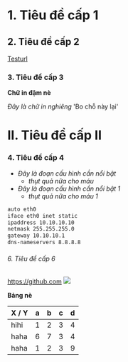 # 1. Tiêu đề cấp 1
## 2. Tiêu đề cấp 2
[Testurl](https://github.com)
### 3. Tiêu đề cấp 3

**Chữ in đậm nè**

*Đây là chữ in nghiêng*
'Bo chỗ này lại'
# II. Tiêu đề cấp II
### 4. Tiêu đề cấp 4
- *Đây là đoạn cấu hình cần nổi bật*
  - *thụt quả nữa cho máu*
- *Đây là đoạn cấu hình cần nổi bật 1*
  - *thụt quả nữa cho máu 1*
```sh
auto eth0
iface eth0 inet static
ipaddress 10.10.10.10
netmask 255.255.255.0
gateway 10.10.10.1
dns-nameservers 8.8.8.8
```

###### 6. Tiêu đề cấp 6
https://github.com
<img src=https://gifyu.com/image/SKUTs>

**Bảng nè**

| X / Y | a | b | c | d |
|-------|---|---|---|---|
| hihi| 1 | 2 | 3 | 4|
| haha| 6 | 7 | 3 | 4|
| haha| 1 | 2 | 3 | 9|